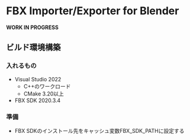 # FBX Importer/Exporter for Blender

**WORK IN PROGRESS**

## ビルド環境構築

### 入れるもの

- Visual Studio 2022
  - C++のワークロード
  - CMake 3.20以上
- FBX SDK 2020.3.4

### 準備

- FBX SDKのインストール先をキャッシュ変数FBX_SDK_PATHに設定する
